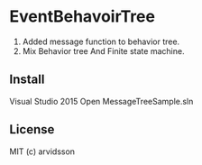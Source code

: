 # EventBehavoirTree
1. Added message function to behavior tree.
2. Mix Behavior tree And Finite state machine.

Install
-------
Visual Studio 2015 Open MessageTreeSample.sln

License
-------
MIT (c) arvidsson